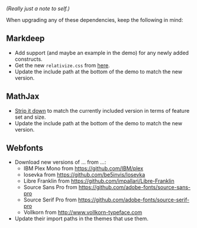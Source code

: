 *(Really just a note to self.)*

When upgrading any of these dependencies, keep the following in mind:


## Markdeep

* Add support (and maybe an example in the demo) for any newly added constructs.
* Get the new `relativize.css` from [here](https://github.com/doersino/markdeep-relative-sizes).
* Update the include path at the bottom of the demo to match the new version.


## MathJax

* [Strip it down](https://github.com/mathjax/MathJax-docs/wiki/Guide:-reducing-size-of-a-mathjax-installation/1814429ed1e97bfb7675c0fd400804baa9287249) to match the currently included version in terms of feature set and size.
* Update the include path at the bottom of the demo to match the new version.


## Webfonts

* Download new versions of ... from ...:
    * IBM Plex Mono from https://github.com/IBM/plex
    * Iosevka from https://github.com/be5invis/Iosevka
    * Libre Franklin from https://github.com/impallari/Libre-Franklin
    * Source Sans Pro from https://github.com/adobe-fonts/source-sans-pro
    * Source Serif Pro from https://github.com/adobe-fonts/source-serif-pro
    * Vollkorn from http://www.vollkorn-typeface.com
* Update their import paths in the themes that use them.

